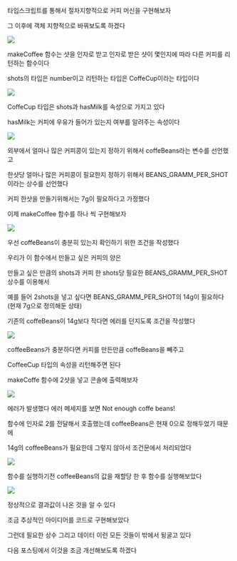 타입스크립트를 통해서 절차지향적으로 커피 머신을 구현해보자

그 이후에 객체 지향적으로 바꿔보도록 하겠다

![](https://images.velog.io/images/feelslikemmmm/post/335ee285-29fe-4323-b0c2-dda6aae735c7/%E1%84%89%E1%85%B3%E1%84%8F%E1%85%B3%E1%84%85%E1%85%B5%E1%86%AB%E1%84%89%E1%85%A3%E1%86%BA%202021-05-21%20%E1%84%8B%E1%85%A9%E1%84%8C%E1%85%A5%E1%86%AB%2010.34.46.png)

makeCoffee 함수는 샷을 인자로 받고 인자로 받은 샷이 몇인지에 따라 다른 커피를 리턴하는 함수이다

shots의 타입은 number이고 리턴하는 타입은 CoffeCup이라는 타입이다

![](https://images.velog.io/images/feelslikemmmm/post/ea1b10f2-c86f-45d0-9939-5702deccf3f9/%E1%84%89%E1%85%B3%E1%84%8F%E1%85%B3%E1%84%85%E1%85%B5%E1%86%AB%E1%84%89%E1%85%A3%E1%86%BA%202021-05-21%20%E1%84%8B%E1%85%A9%E1%84%8C%E1%85%A5%E1%86%AB%2010.36.00.png)

CoffeCup 타입은 shots과 hasMilk를 속성으로 가지고 있다

hasMilk는 커피에 우유가 들어가 있는지 여부를 알려주는 속성이다

![](https://images.velog.io/images/feelslikemmmm/post/857c820f-1aff-40a7-8413-4bb405271e78/%E1%84%89%E1%85%B3%E1%84%8F%E1%85%B3%E1%84%85%E1%85%B5%E1%86%AB%E1%84%89%E1%85%A3%E1%86%BA%202021-05-21%20%E1%84%8B%E1%85%A9%E1%84%8C%E1%85%A5%E1%86%AB%2010.37.52.png)

외부에서 얼마나 많은 커피콩이 있는지 정하기 위해서 coffeBeans라는 변수를 선언했고

한샷당 얼마나 많은 커피콩이 필요한지 정하기 위해서 BEANS_GRAMM_PER_SHOT 이라는 상수를 선언했다

커피 한샷을 만들기위해서는 7g이 필요하다고 가정했다

이제 makeCoffee 함수를 하나 씩 구현해보자

![](https://images.velog.io/images/feelslikemmmm/post/bbbbb7b9-3148-4769-9505-f40e7337ea9c/%E1%84%89%E1%85%B3%E1%84%8F%E1%85%B3%E1%84%85%E1%85%B5%E1%86%AB%E1%84%89%E1%85%A3%E1%86%BA%202021-05-21%20%E1%84%8B%E1%85%A9%E1%84%8C%E1%85%A5%E1%86%AB%2010.41.34.png)

우선 coffeBeans이 충분히 있는지 확인하기 위한 조건을 작성했다

우리가 이 함수에서 만들고 싶은 커피의 양은

만들고 싶은 만큼의 shots과 커피 한 shots당 필요한 BEANS_GRAMM_PER_SHOT 상수를 이용해서

예를 들어 2shots을 넣고 싶다면 BEANS_GRAMM_PER_SHOT의 14g이 필요하다(현재 7g으로 정의해둔 상태)

기존의 coffeBeans이 14g보다 작다면 에러를 던지도록 조건을 작성했다

![](https://images.velog.io/images/feelslikemmmm/post/33f6e110-5bfa-407f-b323-bb197e03a609/%E1%84%89%E1%85%B3%E1%84%8F%E1%85%B3%E1%84%85%E1%85%B5%E1%86%AB%E1%84%89%E1%85%A3%E1%86%BA%202021-05-21%20%E1%84%8B%E1%85%A9%E1%84%8C%E1%85%A5%E1%86%AB%2010.47.41.png)

coffeeBeans가 충분하다면 커피를 만든만큼 coffeBeans을 빼주고

CoffeeCup 타입의 속성을 리턴해주면 된다

makeCoffe 함수에 2샷을 넣고 콘솔에 출력해보자

![](https://images.velog.io/images/feelslikemmmm/post/a20fc188-ba85-4001-bfe0-8418791bf0ba/%E1%84%89%E1%85%B3%E1%84%8F%E1%85%B3%E1%84%85%E1%85%B5%E1%86%AB%E1%84%89%E1%85%A3%E1%86%BA%202021-05-21%20%E1%84%8B%E1%85%A9%E1%84%8C%E1%85%A5%E1%86%AB%2010.49.17.png)

에러가 발생했다 에러 메세지를 보면 Not enough coffe beans!

함수에 인자로 2를 전달해서 호출했는데 coffeeBeans은 현재 0으로 정해두었기 때문에

14g의 coffeeBeans가 필요한데 그렇지 않아서 조건문에서 처리되었다

![](https://images.velog.io/images/feelslikemmmm/post/5c9c852c-fe5e-43f4-861b-7831f469fcf3/%E1%84%89%E1%85%B3%E1%84%8F%E1%85%B3%E1%84%85%E1%85%B5%E1%86%AB%E1%84%89%E1%85%A3%E1%86%BA%202021-05-21%20%E1%84%8B%E1%85%A9%E1%84%8C%E1%85%A5%E1%86%AB%2010.51.20.png)

함수를 실행하기전 coffeeBeans의 값을 재할당 한 후 함수를 실행해보았다

![](https://images.velog.io/images/feelslikemmmm/post/23edb5e0-35f8-4fdb-a3cd-5b3649a4f382/%E1%84%89%E1%85%B3%E1%84%8F%E1%85%B3%E1%84%85%E1%85%B5%E1%86%AB%E1%84%89%E1%85%A3%E1%86%BA%202021-05-21%20%E1%84%8B%E1%85%A9%E1%84%8C%E1%85%A5%E1%86%AB%2010.52.11.png)

정상적으로 결과값이 나온 것을 알 수 있다

조금 추상적인 아이디어를 코드로 구현해보았다

그런데 필요한 상수 그리고 데이터 이런 모든 것들이 밖에서 뒹굴고 있다

다음 포스팅에서 이것을 조금 개선해보도록 하겠다
